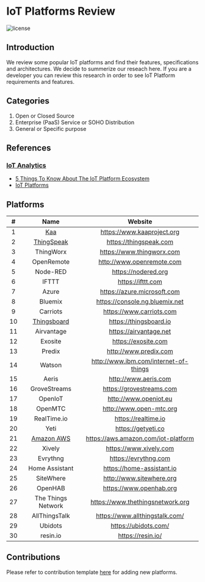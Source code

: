 # IoT Platforms Review

![license](https://img.shields.io/github/license/bambil/iot-platforms-review.svg?style=flat-square)

## Introduction
We review some popular IoT platforms and find their features, specifications and architectures.
We decide to summerize our reseach here. If you are a developer you can review this research in order
to see IoT Platform requirements and features.

## Categories
1. Open or Closed Source
2. Enterprise (PaaS) Service or SOHO Distribution
3. General or Specific purpose

## References
### [IoT Analytics](https://iot-analytics.com/)
- [5 Things To Know About The IoT Platform Ecosystem](https://iot-analytics.com/5-things-know-about-iot-platform/)
- [IoT Platforms](http://iot-analytics.com/wp/wp-content/uploads/2016/01/White-paper-IoT-platforms-The-central-backbone-for-the-Internet-of-Things-Nov-2015-vfi5.pdf)

## Platforms

| # | Name | Website |
|:-:|:----:|:-------:|
| 1 | [Kaa](kaa.md) | https://www.kaaproject.org |
| 2 | [ThingSpeak](thing-speak.md) | https://thingspeak.com |
| 3 | ThingWorx | https://www.thingworx.com |
| 4 | OpenRemote | http://www.openremote.com |
| 5 | Node-RED | https://nodered.org |
| 6 | IFTTT | https://ifttt.com |
| 7 | Azure | https://azure.microsoft.com |
| 8 | Bluemix | https://console.ng.bluemix.net |
| 9 | Carriots | https://www.carriots.com |
| 10 | [Thingsboard](thingsboard.md) | https://thingsboard.io
| 11 | Airvantage | https://airvantage.net |
| 12 | Exosite | https://exosite.com |
| 13 | Predix | http://www.predix.com |
| 14 | Watson | http://www.ibm.com/internet-of-things |
| 15 | Aeris | http://www.aeris.com |
| 16 | GroveStreams | https://grovestreams.com |
| 17 | OpenIoT | http://www.openiot.eu |
| 18 | OpenMTC | http://www.open-mtc.org |
| 19 | RealTime.io | https://realtime.io |
| 20 | Yeti | https://getyeti.co |
| 21 | [Amazon AWS](amazon.md) | https://aws.amazon.com/iot-platform |
| 22 | Xively | https://www.xively.com |
| 23 | Evrythng | https://evrythng.com |
| 24 | Home Assistant | https://home-assistant.io |
| 25 | SiteWhere | http://www.sitewhere.org |
| 26 | OpenHAB | https://www.openhab.org |
| 27 | The Things Network | https://www.thethingsnetwork.org |
| 28 | AllThingsTalk | https://www.allthingstalk.com/ |
| 29 | Ubidots | https://ubidots.com/ |
| 30 | resin.io | https://resin.io/ |

## Contributions
Please refer to contribution template [here]('CONTRIBUTION.md') for adding new platforms.
